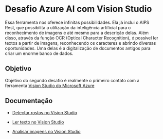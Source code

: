 # Desafio Azure AI com Vision Studio

Essa ferramenta nos oferece infinitas possibilidades. Ela já inclui o AIPS Rest, que possibilita a utilização da inteligência artificial para o reconhecimento de imagens e até mesmo para a descrição delas. Além disso, através da função OCR (Optical Character Recognition), é possível ler textos a partir de imagens, reconhecendo os caracteres e abrindo diversas oportunidades. Uma delas é a digitalização de documentos antigos para criar um enorme banco de dados.


## Objetivo
 
 Objetivo do segundo desafio é realmente o primeiro contato com a ferramenta [Vision Studio do Microsoft Azure](https://portal.vision.cognitive.azure.com/)

## Documentação

 * [Detectar rostos no Vision Studio](https://microsoftlearning.github.io/mslearn-ai-fundamentals/Instructions/Labs/04-face.html)

 * [Ler texto no Vision Studio](https://microsoftlearning.github.io/mslearn-ai-fundamentals/Instructions/Labs/05-ocr.html)

 * [Analisar imagens no Vision Studio](https://microsoftlearning.github.io/mslearn-ai-fundamentals/Instructions/Labs/03-image-analysis.html)
